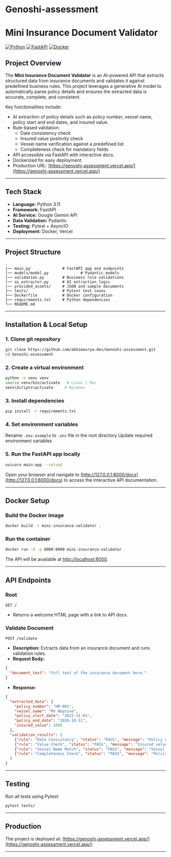 # Genoshi-assessment
# Mini Insurance Document Validator

[![Python](https://img.shields.io/badge/python-3.11-blue?logo=python)](https://www.python.org/)
[![FastAPI](https://img.shields.io/badge/FastAPI-0.101.0-green?logo=fastapi)](https://fastapi.tiangolo.com/)
[![Docker](https://img.shields.io/badge/docker-20.10-blue?logo=docker)](https://www.docker.com/)

## Project Overview

The **Mini Insurance Document Validator** is an AI-powered API that extracts structured data from insurance documents and validates it against predefined business rules. This project leverages a generative AI model to automatically parse policy details and ensures the extracted data is accurate, complete, and consistent.

Key functionalities include:

- AI extraction of policy details such as policy number, vessel name, policy start and end dates, and insured value.
- Rule-based validation:
  - Date consistency check
  - Insured value positivity check
  - Vessel name verification against a predefined list
  - Completeness check for mandatory fields
- API accessible via FastAPI with interactive docs.
- Dockerized for easy deployment.
- Production URL: [https://genoshi-assessment.vercel.app/](https://genoshi-assessment.vercel.app/)

---

## Tech Stack

- **Language:** Python 3.11  
- **Framework:** FastAPI  
- **AI Service:** Google Gemini API  
- **Data Validation:** Pydantic  
- **Testing:** Pytest + AsyncIO  
- **Deployment:** Docker, Vercel  

---

## Project Structure

```
.
|── main.py              # FastAPI app and endpoints
│── models/model.py              # Pydantic models
│── validation.py        # Business rule validations
│── ai_extractor.py      # AI extraction logic
|── provided_assets/     # JSON and sample documents
├── tests/               # Pytest test cases
├── Dockerfile           # Docker configuration
├── requirements.txt     # Python dependencies
└── README.md
```

---

## Installation & Local Setup

### 1. Clone git repository
```bash
git clone https://github.com/abhimaurya-dev/Genoshi-assessment.git
cd Genoshi-assessment
```

### 2. Create a virtual environment
```bash
python -m venv venv
source venv/bin/activate   # Linux / Mac
venv\Scripts\activate     # Windows
```

### 3. Install dependencies
```bash
pip install -r requirements.txt
```

### 4. Set environment variables
Rename `.env.example` to `.env` file in the root directory
Update required environment variables

### 5. Run the FastAPI app locally
```bash
uvicorn main:app --reload
```

Open your browser and navigate to [http://127.0.0.1:8000/docs](http://127.0.0.1:8000/docs) to access the interactive API documentation.

---

## Docker Setup

### Build the Docker image
```bash
docker build -t mini-insurance-validator .
```

### Run the container
```bash
docker run -d -p 8000:8000 mini-insurance-validator
```

The API will be available at [http://localhost:8000](http://localhost:8000).

---

## API Endpoints

### Root
```
GET /
```
- Returns a welcome HTML page with a link to API docs.

### Validate Document
```
POST /validate
```
- **Description:** Extracts data from an insurance document and runs validation rules.
- **Request Body:**
```json
{
  "document_text": "Full text of the insurance document here."
}
```
- **Response:**
```json
{
  "extracted_data": {
    "policy_number": "HM-001",
    "vessel_name": "MV Neptune",
    "policy_start_date": "2025-11-01",
    "policy_end_date": "2026-10-31",
    "insured_value": 1000
  },
  "validation_results": [
    {"rule": "Date Consistency", "status": "PASS", "message": "Policy end date is after start date."},
    {"rule": "Value Check", "status": "PASS", "message": "Insured value is valid."},
    {"rule": "Vessel Name Match", "status": "PASS", "message": "Vessel 'MV Neptune' is on the approved list."},
    {"rule": "Completeness Check", "status": "PASS", "message": "Policy number is present."}
  ]
}
```

---

## Testing

Run all tests using Pytest:
```bash
pytest tests/
```

---

## Production

The project is deployed at: [https://genoshi-assessment.vercel.app/](https://genoshi-assessment.vercel.app/)

---